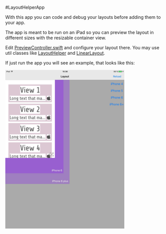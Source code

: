 
#LayoutHelperApp

With this app you can code and debug your layouts before adding them to your app.

The app is meant to be run on an iPad so you can preview the layout in different sizes with the resizable container view.

Edit [PreviewController.swift](LayoutHelperApp/PreviewController.swift) and configure your layout there. You may use util classes like [LayoutHelper](LayoutHelperApp/LayoutHelper.swift) and [LinearLayout](LayoutHelperApp/LinearLayout.h).

If just run the app you will see an example, that looks like this:

<img height="500" src="screenshot.jpg">

